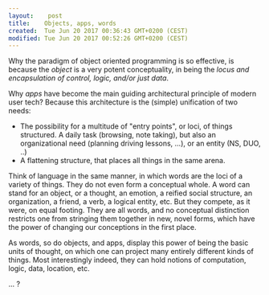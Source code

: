 ```yaml
---
layout:    post
title:    Objects, apps, words
created:  Tue Jun 20 2017 00:36:43 GMT+0200 (CEST)
modified: Tue Jun 20 2017 00:52:26 GMT+0200 (CEST)
---
```


Why the paradigm of object oriented programming is so effective, is because the *object* is a very potent conceptuality, in being the *locus and encapsulation of control, logic, and/or just data*.

Why *apps* have become the main guiding architectural principle of modern user tech? Because this architecture is the (simple) unification of two needs:
- The possibility for a multitude of "entry points", or loci, of things structured. A daily task (browsing, note taking), but also an organizational need (planning driving lessons, ...), or an entity (NS, DUO, ..)
- A flattening structure, that places all things in the same arena.

Think of language in the same manner, in which words are the loci of a variety of things. They do not even form a conceptual whole. A word can stand for an object, or a thought, an emotion, a reified social structure, an organization, a friend, a verb, a logical entity, etc. But they compete, as it were, on equal footing. They are all words, and no conceptual distinction restricts one from stringing them together in new, novel forms, which have the power of changing our conceptions in the first place.

As words, so do objects, and apps, display this power of being the basic units of thought, on which one can project many entirely different kinds of things. Most interestingly indeed, they can hold notions of computation, logic, data, location, etc.

... ?